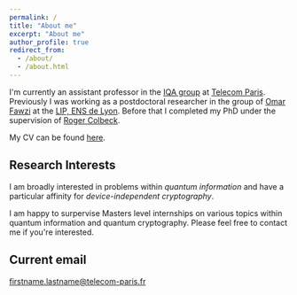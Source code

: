 ```yaml
---
permalink: /
title: "About me"
excerpt: "About me"
author_profile: true
redirect_from:
  - /about/
  - /about.html
---
```


I'm currently an assistant professor in the [IQA group](https://iqa.telecom-paris.fr/) at [Telecom Paris](https://www.telecom-paris.fr/en/home). Previously I was working as a postdoctoral researcher in the group of [Omar Fawzi](http://perso.ens-lyon.fr/omar.fawzi/index.html) at the [LIP, ENS de Lyon](http://www.ens-lyon.fr/LIP/). Before that I completed my PhD under the supervision of [Roger Colbeck](https://www.york.ac.uk/maths/staff/roger-colbeck/).

My CV can be found [here](/files/cv_pjb.pdf).

## Research Interests

I am broadly interested in problems within *quantum information* and have a particular affinity for *device-independent cryptography*. 

I am happy to surpervise Masters level internships on various topics within quantum information and quantum cryptography. Please feel free to contact me if you're interested. 

## Current email

firstname.lastname@telecom-paris.fr
